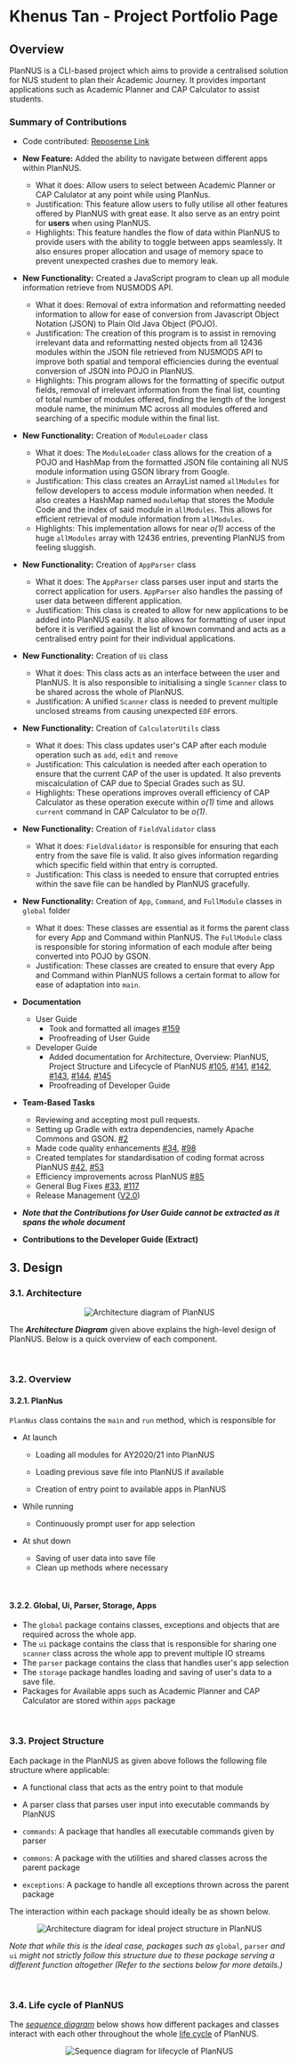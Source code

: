 # Khenus Tan - Project Portfolio Page

## Overview

PlanNUS is a CLI-based project which aims to provide a centralised solution for NUS student to plan their Academic Journey. It provides important applications such as Academic Planner and CAP Calculator to assist students. 

### Summary of Contributions

* Code contributed: [Reposense Link](https://nus-cs2113-ay2021s1.github.io/tp-dashboard/#breakdown=true&search=khenus&sort=groupTitle&sortWithin=title&since=2020-09-27&timeframe=commit&mergegroup=&groupSelect=groupByRepos&checkedFileTypes=docs~functional-code~test-code~other "Link to contributed code")
* **New Feature:** Added the ability to navigate between different apps within PlanNUS.
    * What it does: Allow users to select between Academic Planner or CAP Calulator at any point while using PlanNus.
    * Justification: This feature allow users to fully utilise all other features offered by PlanNUS with great ease. It also serve as an entry point for **users** when using PlanNUS.
    * Highlights: This feature handles the flow of data within PlanNUS to provide users with the ability to toggle between apps seamlessly. It also ensures proper allocation and usage of memory space to prevent unexpected crashes due to memory leak.
* **New Functionality:** Created a JavaScript program to clean up all module information retrieve from NUSMODS API.
    * What it does: Removal of extra information and reformatting needed information to allow for ease of conversion from Javascript Object Notation (JSON) to Plain Old Java Object (POJO).
    * Justification: The creation of this program is to assist in removing irrelevant data and reformatting nested objects from all 12436 modules within the JSON file retrieved from NUSMODS API to improve both spatial and temporal efficiencies during the eventual conversion of JSON into POJO in PlanNUS.
    * Highlights: This program allows for the formatting of specific output fields, removal of irrelevant information from the final list, counting of total number of modules offered, finding the length of the longest module name, the minimum MC across all modules offered and searching of a specific module within the final list.
* **New Functionality:** Creation of `ModuleLoader` class
    * What it does: The `ModuleLoader` class allows for the creation of a POJO and HashMap from the formatted JSON file containing all NUS module information using GSON library from Google.
    * Justification: This class creates an ArrayList named `allModules` for fellow developers to access module information when needed.  It also creates a HashMap named `moduleMap` that stores the Module Code and the index of said module in `allModules`. This allows for efficient retrieval of module information from `allModules`.
    * Highlights: This implementation allows for near *o(1)* access of the huge `allModules` array with 12436 entries, preventing PlanNUS from feeling sluggish. 
* **New Functionality:** Creation of `AppParser` class
    * What it does: The `AppParser` class parses user input and starts the correct application for users. `AppParser` also handles the passing of user data between different application. 
    * Justification:  This class is created to allow for new applications to be added into PlanNUS easily. It also allows for formatting of user input before it is verified against the list of known command and acts as a centralised entry point for their individual applications.
* **New Functionality:** Creation of `Ui` class
    * What it does: This class acts as an interface between the user and PlanNUS. It is also responsible to initialising a single `Scanner` class to be shared across the whole of PlanNUS.
    * Justification:  A unified `Scanner` class is needed to prevent multiple unclosed streams from causing unexpected `EOF` errors. 
* **New Functionality:**  Creation of `CalculatorUtils` class
    * What it does: This class updates user's CAP after each module operation such as `add`, `edit` and `remove`
    * Justification: This calculation is needed after each operation to ensure that the current CAP of the user is updated. It also prevents miscalculation of CAP due to Special Grades such as SU.
    * Highlights: These operations improves overall efficiency of CAP Calculator as these operation execute within *o(1)* time and allows `current` command in CAP Calculator to be *o(1)*.
* **New Functionality:** Creation of `FieldValidator` class
    * What it does: `FieldValidator` is responsible for ensuring that each entry from the save file is valid. It also gives information regarding which specific field within that entry is corrupted.
    * Justification: This class is needed to ensure that corrupted entries within the save file can be handled by PlanNUS gracefully.
* **New Functionality:** Creation of `App`, `Command`, and `FullModule` classes in `global` folder
    * What it does: These classes are essential as it forms the parent class for every App and Command within PlanNUS. The `FullModule` class is responsible for storing information of each module after being converted into POJO by GSON.
    * Justification: These classes are created to ensure that every App and Command within PlanNUS follows a certain format to allow for ease of adaptation into `main`.
* **Documentation**
    * User Guide
        * Took and formatted all images [#159](https://github.com/AY2021S1-CS2113T-F12-1/tp/pull/159)
        * Proofreading of User Guide
    * Developer Guide
        * Added documentation for Architecture, Overview: PlanNUS, Project Structure and Lifecycle of PlanNUS [#105](https://github.com/AY2021S1-CS2113T-F12-1/tp/pull/105), [#141](https://github.com/AY2021S1-CS2113T-F12-1/tp/pull/141), [#142](https://github.com/AY2021S1-CS2113T-F12-1/tp/pull/142), [#143](https://github.com/AY2021S1-CS2113T-F12-1/tp/pull/143), [#144](https://github.com/AY2021S1-CS2113T-F12-1/tp/pull/144), [#145](https://github.com/AY2021S1-CS2113T-F12-1/tp/pull/145)
        * Proofreading of Developer Guide

* **Team-Based Tasks**
  * Reviewing and accepting most pull requests.
  * Setting up Gradle with extra dependencies, namely Apache Commons and GSON. [#2](https://github.com/AY2021S1-CS2113T-F12-1/tp/pull/2)
  * Made code quality enhancements [#34](https://github.com/AY2021S1-CS2113T-F12-1/tp/pull/34), [#98](https://github.com/AY2021S1-CS2113T-F12-1/tp/pull/98)
  * Created templates for standardisation of coding format across PlanNUS [#42](https://github.com/AY2021S1-CS2113T-F12-1/tp/pull/42), [#53](https://github.com/AY2021S1-CS2113T-F12-1/tp/pull/53)
  * Efficiency improvements across PlanNUS [#85](https://github.com/AY2021S1-CS2113T-F12-1/tp/pull/85)
  * General Bug Fixes [#33](https://github.com/AY2021S1-CS2113T-F12-1/tp/pull/33), [#117](https://github.com/AY2021S1-CS2113T-F12-1/tp/pull/117)
  * Release Management ([V2.0](https://github.com/AY2021S1-CS2113T-F12-1/tp/releases/tag/V2.0))

* ***Note that the Contributions for User Guide cannot be extracted as it spans the whole document***

* **Contributions to the Developer Guide (Extract)** 

## 3. Design

### 3.1. Architecture

<div style="text-align:center">
    <img src="../images/DeveloperGuide/Architecture.png" alt="Architecture diagram of PlanNUS"/>
</div>


The ***Architecture Diagram*** given above explains the high-level design of PlanNUS. Below is a quick overview of each component.

<br>

### 3.2. Overview

#### 3.2.1. PlanNus

`PlanNus` class contains the `main` and `run` method, which is responsible for

  * At launch

    * Loading all modules for AY2020/21 into PlanNUS

    * Loading previous save file into PlanNUS if available

    * Creation of entry point to available apps in PlanNUS

  * While running

    * Continuously prompt user for app selection

  * At shut down

    * Saving of user data into save file
    * Clean up methods where necessary

<br>

#### 3.2.2. Global, Ui, Parser, Storage, Apps

* The `global` package contains classes, exceptions and objects that are required across the whole app. 
* The `ui` package contains the class that is responsible for sharing one `scanner` class across the whole app to prevent multiple IO streams
* The `parser` package contains the class that handles user's app selection
* The `storage` package handles loading and saving of user's data to a save file.
* Packages for Available apps such as Academic Planner and CAP Calculator are stored within `apps` package

<br>

### 3.3. Project Structure

Each package in the PlanNUS as given above follows the following file structure where applicable:

* A functional class that acts as the entry point to that module
* A parser class that parses user input into executable commands by PlanNUS

* `commands`: A package that handles all executable commands given by parser
* `commons`: A package with the utilities and shared classes across the parent package
* `exceptions`: A package to handle all exceptions thrown across the parent package

The interaction within each package should ideally be as shown below.

<div style="text-align:center">
    <img src="../images/DeveloperGuide/Project_structure.png" alt="Architecture diagram for ideal project structure in PlanNUS"/>
</div>

*Note that while this is the ideal case, packages such as* `global`, `parser` *and* `ui` *might not strictly follow this structure due to these package serving a different function altogether (Refer to the sections below for more details.)*

<br>

### 3.4. Life cycle of PlanNUS

The [*sequence diagram*](#sequence-diagram) below shows how different packages and classes interact with each other throughout the whole [life cycle](#life-cycle) of PlanNUS.

<div style="text-align:center">
    <img src="../images/DeveloperGuide/Packages_Interaction.png" alt="Sequence diagram for lifecycle of PlanNUS"/>
</div>

<br>
